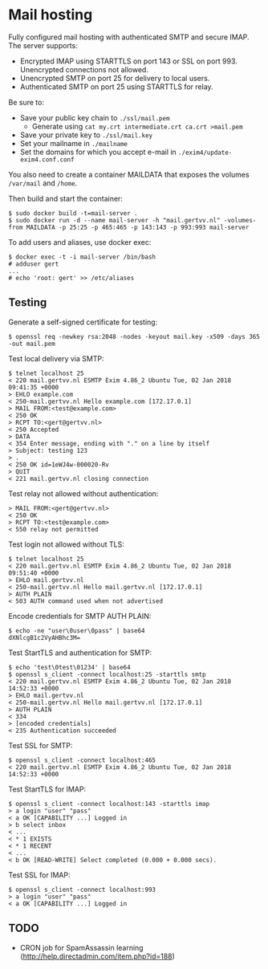 Mail hosting
============

Fully configured mail hosting with authenticated SMTP and secure IMAP. The
server supports:

 - Encrypted IMAP using STARTTLS on port 143 or SSL on port 993. Unencrypted
   connections not allowed.
 - Unencrypted SMTP on port 25 for delivery to local users.
 - Authenticated SMTP on port 25 using STARTTLS for relay.

Be sure to:

 - Save your public key chain to `./ssl/mail.pem`
    - Generate using `cat my.crt intermediate.crt ca.crt >mail.pem`
 - Save your private key to `./ssl/mail.key`
 - Set your mailname in `./mailname`
 - Set the domains for which you accept e-mail in
   `./exim4/update-exim4.conf.conf`

You also need to create a container MAILDATA that exposes the volumes `/var/mail` and `/home`.

Then build and start the container:

    $ sudo docker build -t=mail-server .
    $ sudo docker run -d --name mail-server -h "mail.gertvv.nl" -volumes-from MAILDATA -p 25:25 -p 465:465 -p 143:143 -p 993:993 mail-server

To add users and aliases, use docker exec: 

    $ docker exec -t -i mail-server /bin/bash
    # adduser gert
    ...
    # echo 'root: gert' >> /etc/aliases

Testing
-------

Generate a self-signed certificate for testing:

    $ openssl req -newkey rsa:2048 -nodes -keyout mail.key -x509 -days 365 -out mail.pem

Test local delivery via SMTP:

    $ telnet localhost 25
    < 220 mail.gertvv.nl ESMTP Exim 4.86_2 Ubuntu Tue, 02 Jan 2018 09:41:35 +0000
    > EHLO example.com
    < 250-mail.gertvv.nl Hello example.com [172.17.0.1]
    > MAIL FROM:<test@example.com>
    < 250 OK
    > RCPT TO:<gert@gertvv.nl>
    < 250 Accepted
    > DATA
    < 354 Enter message, ending with "." on a line by itself
    > Subject: testing 123
    > .
    < 250 OK id=1eWJ4w-000020-Rv
    > QUIT
    < 221 mail.gertvv.nl closing connection

Test relay not allowed without authentication:

    > MAIL FROM:<gert@gertvv.nl>
    < 250 OK
    > RCPT TO:<test@example.com>
    < 550 relay not permitted

Test login not allowed without TLS:

    $ telnet localhost 25
    < 220 mail.gertvv.nl ESMTP Exim 4.86_2 Ubuntu Tue, 02 Jan 2018 09:51:40 +0000
    > EHLO mail.gertvv.nl
    < 250-mail.gertvv.nl Hello mail.gertvv.nl [172.17.0.1]
    > AUTH PLAIN
    < 503 AUTH command used when not advertised

Encode credentials for SMTP AUTH PLAIN:

    $ echo -ne "user\0user\0pass" | base64
    dXNlcgB1c2VyAHBhc3M=

Test StartTLS and authentication for SMTP:

    $ echo 'test\0test\01234' | base64
    $ openssl s_client -connect localhost:25 -starttls smtp
    < 220 mail.gertvv.nl ESMTP Exim 4.86_2 Ubuntu Tue, 02 Jan 2018 14:52:33 +0000
    > EHLO mail.gertvv.nl
    < 250-mail.gertvv.nl Hello mail.gertvv.nl [172.17.0.1]
    > AUTH PLAIN
    < 334
    > [encoded credentials]
    < 235 Authentication succeeded

Test SSL for SMTP:

    $ openssl s_client -connect localhost:465
    < 220 mail.gertvv.nl ESMTP Exim 4.86_2 Ubuntu Tue, 02 Jan 2018 14:52:33 +0000

Test StartTLS for IMAP:

    $ openssl s_client -connect localhost:143 -starttls imap
    > a login "user" "pass"
    < a OK [CAPABILITY ...] Logged in
    > b select inbox
    < ...
    < * 1 EXISTS
    < * 1 RECENT
    < ...
    < b OK [READ-WRITE] Select completed (0.000 + 0.000 secs).

Test SSL for IMAP:

    $ openssl s_client -connect localhost:993
    > a login "user" "pass"
    < a OK [CAPABILITY ...] Logged in

TODO
----

 - CRON job for SpamAssassin learning (http://help.directadmin.com/item.php?id=188)
